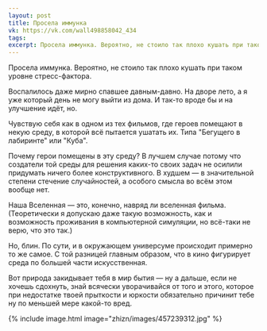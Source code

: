 ```yaml
---
layout: post
title: Просела иммунка
vk: https://vk.com/wall498858042_434
tags: 
excerpt: Просела иммунка. Вероятно, не стоило так плохо кушать при таком уровне стресс-фактора. Воспалилось даже мирно спавшее давным-давно. На дворе лето, а я уже который день не могу выйти из дома. И так-то вроде бы и на улучшение идёт, но.
---
```

Просела иммунка. Вероятно, не стоило так плохо кушать при таком уровне стресс-фактора.

Воспалилось даже мирно спавшее давным-давно. На дворе лето, а я уже который день не могу выйти из дома. И так-то вроде бы и на улучшение идёт, но.

Чувствую себя как в одном из тех фильмов, где героев помещают в некую среду, в которой всё пытается ушатать их. Типа "Бегущего в лабиринте" или "Куба". 

Почему герои помещены в эту среду? В лучшем случае потому что создатели той среды для решения каких-то своих задач не осилили придумать ничего более конструктивного. В худшем — в значительной степени стечение случайностей, а особого смысла во всём этом вообще нет.

Наша Вселенная — это, конечно, навряд ли вселенная фильма. (Теоретически я допускаю даже такую возможность, как и возможность проживания в компьютерной симуляции, но всё-таки не верю, что это так.)

Но, блин. По сути, и в окружающем универсуме происходит примерно то же самое. С той разницей главным образом, что в кино фигурирует среда по большей части искусственная.

Вот природа закидывает тебя в мир бытия — ну а дальше, если не хочешь сдохнуть, знай всячески уворачивайся от того и этого, которое при недостатке твоей прыткости и юркости обязательно причинит тебе ну по меньшей мере какой-то вред.

{% include image.html image="zhizn/images/457239312.jpg" %}